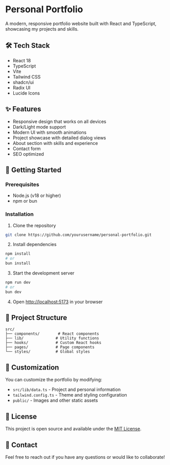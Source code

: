 # Personal Portfolio

A modern, responsive portfolio website built with React and TypeScript, showcasing my projects and skills.

## 🛠 Tech Stack

- React 18
- TypeScript
- Vite
- Tailwind CSS
- shadcn/ui
- Radix UI
- Lucide Icons

## ✨ Features

- Responsive design that works on all devices
- Dark/Light mode support
- Modern UI with smooth animations
- Project showcase with detailed dialog views
- About section with skills and experience
- Contact form
- SEO optimized

## 🚀 Getting Started

### Prerequisites

- Node.js (v18 or higher)
- npm or bun

### Installation

1. Clone the repository

```bash
git clone https://github.com/yourusername/personal-portfolio.git
```

2. Install dependencies

```bash
npm install
# or
bun install
```

3. Start the development server

```bash
npm run dev
# or
bun dev
```

4. Open [http://localhost:5173](http://localhost:5173) in your browser

## 📁 Project Structure

```
src/
├── components/        # React components
├── lib/              # Utility functions
├── hooks/            # Custom React hooks
├── pages/            # Page components
└── styles/           # Global styles
```

## 🎨 Customization

You can customize the portfolio by modifying:

- `src/lib/data.ts` - Project and personal information
- `tailwind.config.ts` - Theme and styling configuration
- `public/` - Images and other static assets

## 📝 License

This project is open source and available under the [MIT License](LICENSE).

## 🤝 Contact

Feel free to reach out if you have any questions or would like to collaborate!

